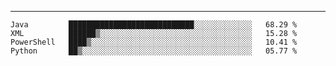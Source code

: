 ---

<!--START_SECTION:waka-->
```text
Java         ████████████████████████████░░░░░░░░░░░░░   68.29 % 
XML          ██████▒░░░░░░░░░░░░░░░░░░░░░░░░░░░░░░░░░░   15.28 % 
PowerShell   ████▒░░░░░░░░░░░░░░░░░░░░░░░░░░░░░░░░░░░░   10.41 % 
Python       ██▒░░░░░░░░░░░░░░░░░░░░░░░░░░░░░░░░░░░░░░   05.77 % 
```
<!--END_SECTION:waka-->


[linkedin]: https://www.linkedin.com/in/mohamed-elh/

